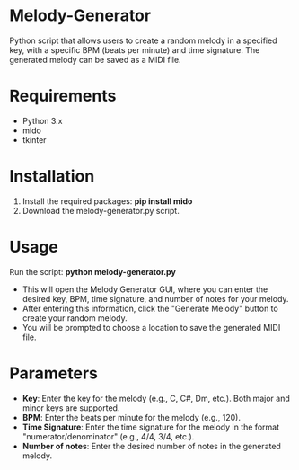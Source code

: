 # Melody-Generator
Python script that allows users to create a random melody in a specified key, with a specific BPM (beats per minute) and time signature. The generated melody can be saved as a MIDI file.

# Requirements
- Python 3.x
- mido
- tkinter

# Installation
1) Install the required packages:
**pip install mido**
2) Download the melody-generator.py script.

# Usage
Run the script:
**python melody-generator.py**
- This will open the Melody Generator GUI, where you can enter the desired key, BPM, time signature, and number of notes for your melody. 
- After entering this information, click the "Generate Melody" button to create your random melody. 
- You will be prompted to choose a location to save the generated MIDI file.

# Parameters
- **Key**: Enter the key for the melody (e.g., C, C#, Dm, etc.). Both major and minor keys are supported.
- **BPM**: Enter the beats per minute for the melody (e.g., 120).
- **Time Signature**: Enter the time signature for the melody in the format "numerator/denominator" (e.g., 4/4, 3/4, etc.).
- **Number of notes**: Enter the desired number of notes in the generated melody.
